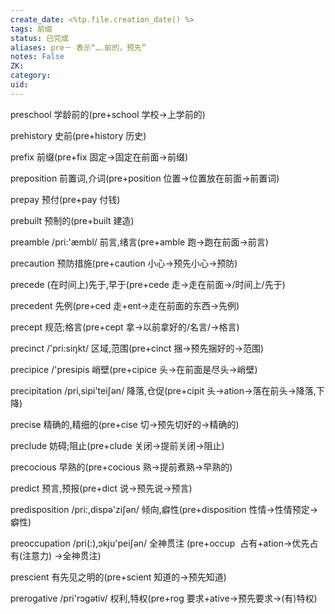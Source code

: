 ```yaml
---
create_date: <%tp.file.creation_date() %>
tags: 前缀
status: 已完成 
aliases: pre－ 表示“….前的，预先”
notes: False
ZK: 
category: 
uid: 
---
```


preschool 学龄前的(pre+school 学校→上学前的)

prehistory 史前(pre+history 历史)

prefix 前缀(pre+fix 固定→固定在前面→前缀)

preposition 前置词,介词(pre+position 位置→位置放在前面→前置词)

prepay 预付(pre+pay 付钱)

prebuilt 预制的(pre+built 建造)

preamble /pri:'æmbl/ 前言,绪言(pre+amble 跑→跑在前面→前言)

precaution 预防措施(pre+caution 小心→预先小心→预防) 

precede (在时间上)先于,早于(pre+cede 走→走在前面→/时间上/先于)

precedent 先例(pre+ced 走+ent→走在前面的东西→先例) 

precept 规范;格言(pre+cept 拿→以前拿好的/名言/→格言) 

precinct /'pri:siŋkt/ 区域,范围(pre+cinct 捆→预先捆好的→范围) 

precipice /'presipis 峭壁(pre+cipice 头→在前面是尽头→峭壁) 

precipitation /pri,sipi'teiʃən/ 降落,仓促(pre+cipit 头→ation→落在前头→降落,下降)

precise 精确的,精细的(pre+cise 切→预先切好的→精确的)

preclude 妨碍;阻止(pre+clude 关闭→提前关闭→阻止)

precocious 早熟的(pre+cocious 熟→提前煮熟→早熟的)

predict 预言,预报(pre+dict 说→预先说→预言)

predisposition /pri:,dispə'ziʃən/ 倾向,癖性(pre+disposition 性情→性情预定→癖性)

preoccupation /pri(:),ɔkju'peiʃən/ 全神贯注 (pre+occup  占有+ation→优先占有(注意力) →全神贯注)

prescient 有先见之明的(pre+scient 知道的→预先知道) 

prerogative /pri'rɔgətiv/ 权利,特权(pre+rog 要求+ative→预先要求→(有)特权)